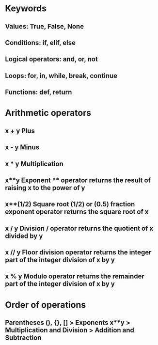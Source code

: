 # Keywords
## Values: True, False, None
## Conditions: if, elif, else
## Logical operators: and, or, not
## Loops: for, in, while, break, continue
## Functions: def, return

# Arithmetic operators
## x + y Plus
## x - y Minus
## x * y Multiplication
## x**y Exponent ** operator returns the result of raising x to the power of y
## x**(1/2) Square root (1/2) or (0.5) fraction exponent operator returns the square root of x
## x / y  Division / operator returns the quotient of x divided by y
## x // y Floor division operator returns the integer part of the integer division of x by y
## x % y Modulo operator returns the remainder part of the integer division of x by y

# Order of operations
## Parentheses (), {}, [] > Exponents x**y > Multiplication and Division > Addition and Subtraction